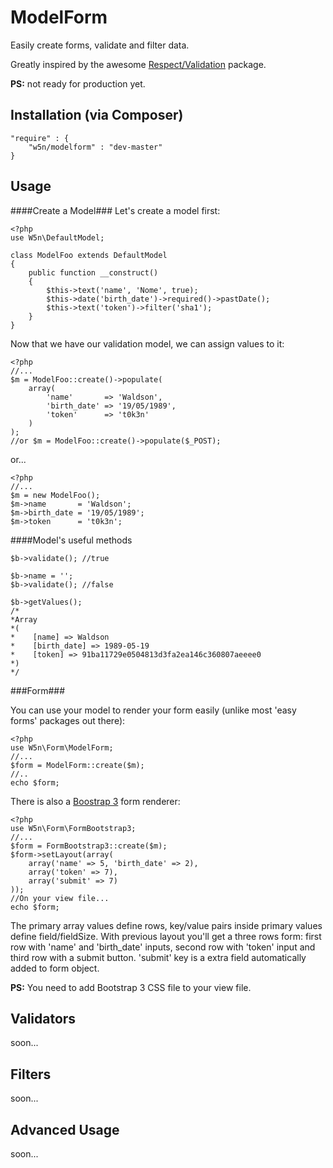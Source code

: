 ModelForm    
=========

Easily create forms, validate and filter data. 

Greatly inspired by the awesome  [Respect/Validation](https://github.com/Respect/Validation) package.

**PS:** not ready for production yet.

Installation (via Composer)
-----------


    "require" : {
        "w5n/modelform" : "dev-master"
    }


Usage
----

####Create a Model###
Let's create a model first:    
    
    <?php
    use W5n\DefaultModel;
    
    class ModelFoo extends DefaultModel
    {
        public function __construct()
        {
            $this->text('name', 'Nome', true);
            $this->date('birth_date')->required()->pastDate();
            $this->text('token')->filter('sha1');            
        }
    }
    

Now that we have our validation model, we can assign values to it:

    <?php
    //...
    $m = ModelFoo::create()->populate(
        array(
            'name'       => 'Waldson',
            'birth_date' => '19/05/1989',
            'token'      => 't0k3n'
        )
    ); 
    //or $m = ModelFoo::create()->populate($_POST);

or...
    
    <?php
    //...
    $m = new ModelFoo();
    $m->name       = 'Waldson';
    $m->birth_date = '19/05/1989';
    $m->token      = 't0k3n';
 

####Model's useful methods

    $b->validate(); //true
    
    $b->name = '';
    $b->validate(); //false
    
    $b->getValues();
    /*
    *Array
    *(
    *    [name] => Waldson
    *    [birth_date] => 1989-05-19
    *    [token] => 91ba11729e0504813d3fa2ea146c360807aeeee0
    *)
    */
    
###Form###

You can use your model to render your form easily (unlike most 'easy forms' packages out there):
    
    <?php
    use W5n\Form\ModelForm;
    //...
    $form = ModelForm::create($m);
    //..
    echo $form;

There is also a [Boostrap 3](http://getbootstrap.com/) form renderer:

    <?php
    use W5n\Form\FormBootstrap3;
    //...
    $form = FormBootstrap3::create($m);
    $form->setLayout(array(
        array('name' => 5, 'birth_date' => 2),
        array('token' => 7),
        array('submit' => 7)
    ));
    //On your view file...
    echo $form;
    
The primary array values define rows, key/value pairs inside primary values define field/fieldSize. With previous layout you'll get a three rows form: first row with 'name'  and 'birth_date' inputs, second row with 'token' input and third row with a submit button. 'submit' key is a extra field automatically added to form object. 

**PS:** You need to add Bootstrap 3 CSS file to your view file.

Validators
---------

soon...

Filters
---------

soon...

Advanced Usage
--------------

soon...


    



    

    